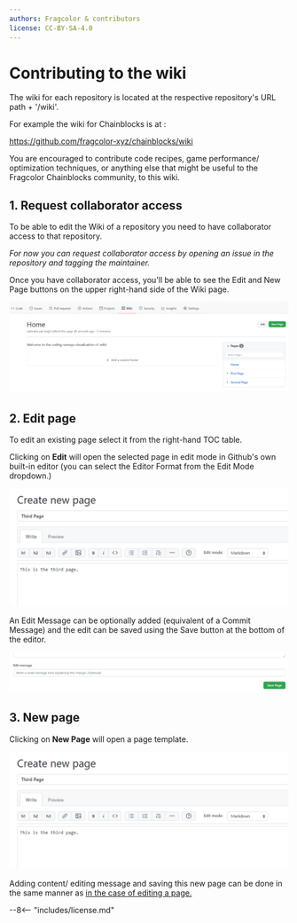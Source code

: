 ```yaml
---
authors: Fragcolor & contributors
license: CC-BY-SA-4.0
---
```



# Contributing to the wiki

The wiki for each repository is located at the respective repository's URL path + '/wiki'.

For example the wiki for Chainblocks is at :

<a href="https://github.com/fragcolor-xyz/chainblocks/wiki" target="_blank">https://github.com/fragcolor-xyz/chainblocks/wiki</a>

You are encouraged to contribute code recipes, game performance/ optimization techniques, or anything else that might be useful to the Fragcolor Chainblocks community, to this wiki.

## 1. Request collaborator access
To be able to edit the Wiki of a repository you need to have collaborator access to that repository.

*For now you can request collaborator access by opening an issue in the repository and tagging the maintainer.*

Once you have collaborator access, you'll be able to see the Edit and New Page buttons on the upper right-hand side of the Wiki page.

![Add/ Edit buttons ](assets/setup-wiki_add-edit.png)


## 2. Edit page


To edit an existing page select it from the right-hand TOC table.

Clicking on **Edit** will open the selected page in edit mode in Github's own built-in editor (you can select the Editor Format from the Edit Mode dropdown.)


![Add Page button ](assets/setup-wiki_add-page.png)

An Edit Message can be optionally added (equivalent of a Commit Message) and the edit can be saved using the Save button at the bottom of the editor.

![Save Page button ](assets/setup-wiki_save-page.png)


## 3. New page

Clicking on **New Page** will open a page template.


![Edit Page button ](assets/setup-wiki_add-page.png)

Adding content/ editing message and saving this new page can be done in the same manner as [in the case of editing a page.](#2-edit-page)



--8<-- "includes/license.md"
